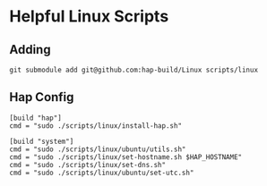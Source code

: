 # Helpful Linux Scripts

## Adding

    git submodule add git@github.com:hap-build/Linux scripts/linux

## Hap Config

    [build "hap"]
    cmd = "sudo ./scripts/linux/install-hap.sh"

    [build "system"]
    cmd = "sudo ./scripts/linux/ubuntu/utils.sh"
    cmd = "sudo ./scripts/linux/set-hostname.sh $HAP_HOSTNAME"
    cmd = "sudo ./scripts/linux/set-dns.sh"
    cmd = "sudo ./scripts/linux/ubuntu/set-utc.sh"

